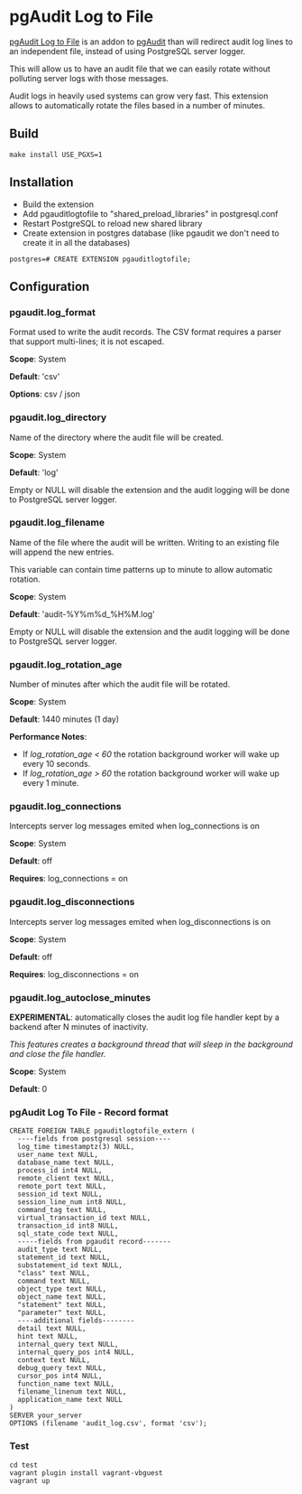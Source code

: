 # pgAudit Log to File

[pgAudit Log to File](https://github.com/fmbiete/pgauditlogtofile) is an addon to [pgAudit](https://www.pgaudit.org/) than will redirect audit log lines to an independent file, instead of using PostgreSQL server logger.

This will allow us to have an audit file that we can easily rotate without polluting server logs with those messages.

Audit logs in heavily used systems can grow very fast. This extension allows to automatically rotate the files based in a number of minutes.

## Build
```
make install USE_PGXS=1
```

## Installation
- Build the extension
- Add pgauditlogtofile to "shared_preload_libraries" in postgresql.conf
- Restart PostgreSQL to reload new shared library
- Create extension in postgres database (like pgaudit we don't need to create it in all the databases)

```
postgres=# CREATE EXTENSION pgauditlogtofile;
```

## Configuration

### pgaudit.log_format
Format used to write the audit records. The CSV format requires a parser that support multi-lines; it is not escaped.

**Scope**: System

**Default**: 'csv'

**Options**: csv / json

### pgaudit.log_directory
Name of the directory where the audit file will be created.

**Scope**: System

**Default**: 'log'

Empty or NULL will disable the extension and the audit logging will be done to PostgreSQL server logger.

### pgaudit.log_filename
Name of the file where the audit will be written. Writing to an existing file will append the new entries.

This variable can contain time patterns up to minute to allow automatic rotation.

**Scope**: System

**Default**: 'audit-%Y%m%d_%H%M.log'

Empty or NULL will disable the extension and the audit logging will be done to PostgreSQL server logger.

### pgaudit.log_rotation_age
Number of minutes after which the audit file will be rotated.

**Scope**: System

**Default**: 1440 minutes (1 day)

**Performance Notes**:
- If _log_rotation_age < 60_ the rotation background worker will wake up every 10 seconds.
- If _log_rotation_age > 60_ the rotation background worker will wake up every 1 minute.

### pgaudit.log_connections
Intercepts server log messages emited when log_connections is on

**Scope**: System

**Default**: off

**Requires**: log_connections = on

### pgaudit.log_disconnections
Intercepts server log messages emited when log_disconnections is on

**Scope**: System

**Default**: off

**Requires**: log_disconnections = on

### pgaudit.log_autoclose_minutes
**EXPERIMENTAL**: automatically closes the audit log file handler kept by a backend after N minutes of inactivity.

_This features creates a background thread that will sleep in the background and close the file handler._

**Scope**: System

**Default**: 0



### pgAudit Log To File - Record format
```
CREATE FOREIGN TABLE pgauditlogtofile_extern (
  ----fields from postgresql session----
  log_time timestamptz(3) NULL,
  user_name text NULL,
  database_name text NULL,
  process_id int4 NULL,
  remote_client text NULL,
  remote_port text NULL,
  session_id text NULL,
  session_line_num int8 NULL,
  command_tag text NULL,
  virtual_transaction_id text NULL,
  transaction_id int8 NULL,
  sql_state_code text NULL,
  -----fields from pgaudit record-------
  audit_type text NULL,
  statement_id text NULL,
  substatement_id text NULL,
  "class" text NULL,
  command text NULL,
  object_type text NULL,
  object_name text NULL,
  "statement" text NULL,
  "parameter" text NULL,
  ----additional fields--------
  detail text NULL,
  hint text NULL,
  internal_query text NULL,
  internal_query_pos int4 NULL,
  context text NULL,
  debug_query text NULL,
  cursor_pos int4 NULL,
  function_name text NULL,
  filename_linenum text NULL,
  application_name text NULL
)
SERVER your_server
OPTIONS (filename 'audit_log.csv', format 'csv');
```


### Test
```
cd test
vagrant plugin install vagrant-vbguest
vagrant up
```
